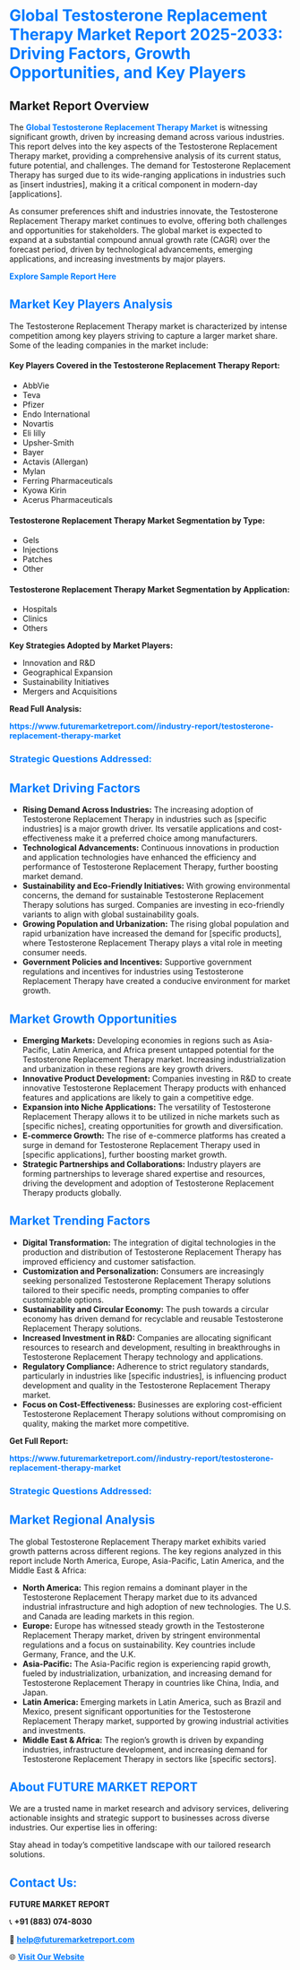 <h1 style="color: #007BFF;">Global Testosterone Replacement Therapy Market Report 2025-2033: Driving Factors, Growth Opportunities, and Key Players</h1>

<section id="overview">
<h2>Market Report Overview</h2>
<p>The <a href="https://www.futuremarketreport.com//industry-report/testosterone-replacement-therapy-market" style="color: #007BFF; text-decoration: none;"><strong>Global Testosterone Replacement Therapy Market</strong></a> is witnessing significant growth, driven by increasing demand across various industries. This report delves into the key aspects of the Testosterone Replacement Therapy market, providing a comprehensive analysis of its current status, future potential, and challenges. The demand for Testosterone Replacement Therapy has surged due to its wide-ranging applications in industries such as [insert industries], making it a critical component in modern-day [applications].</p>
<p>As consumer preferences shift and industries innovate, the Testosterone Replacement Therapy market continues to evolve, offering both challenges and opportunities for stakeholders. The global market is expected to expand at a substantial compound annual growth rate (CAGR) over the forecast period, driven by technological advancements, emerging applications, and increasing investments by major players.</p>
</section>

<section id="overview">
<p><a href="https://www.futuremarketreport.com//request-sample/reportId=80266" style="color: #007BFF; text-decoration: none;"><strong>Explore Sample Report Here</strong></a></p>
</section>

<section id="key-players">
<h2 style="color: #007BFF;">Market Key Players Analysis</h2>
<p>The Testosterone Replacement Therapy market is characterized by intense competition among key players striving to capture a larger market share. Some of the leading companies in the market include:</p>
<h4>Key Players Covered in the Testosterone Replacement Therapy Report:</h4>
<ul><li>AbbVie</li><li>Teva</li><li>Pfizer</li><li>Endo International</li><li>Novartis</li><li>Eli lilly</li><li>Upsher-Smith</li><li>Bayer</li><li>Actavis (Allergan)</li><li>Mylan</li><li>Ferring Pharmaceuticals</li><li>Kyowa Kirin</li><li>Acerus Pharmaceuticals</li></ul>
<h4>Testosterone Replacement Therapy Market Segmentation by Type:</h4>
<ul><li>Gels</li><li>Injections</li><li>Patches</li><li>Other</li></ul>

<h4>Testosterone Replacement Therapy Market Segmentation by Application:</h4>
<ul><li>Hospitals</li><li>Clinics</li><li>Others</li></ul>
<p><strong>Key Strategies Adopted by Market Players:</strong></p>
<ul>
<li>Innovation and R&D</li>
<li>Geographical Expansion</li>
<li>Sustainability Initiatives</li>
<li>Mergers and Acquisitions</li>
</ul>
</section>

<section>
<p><strong>Read Full Analysis: </strong></p><a href="https://www.futuremarketreport.com//industry-report/testosterone-replacement-therapy-market" style="color: #007BFF; text-decoration: none;"><strong>https://www.futuremarketreport.com//industry-report/testosterone-replacement-therapy-market</strong></a>
<h3 style="color: #007BFF;">Strategic Questions Addressed:</h3>
</section>

<section id="driving-factors">
<h2 style="color: #007BFF;">Market Driving Factors</h2>
<ul>
<li><strong>Rising Demand Across Industries:</strong> The increasing adoption of Testosterone Replacement Therapy in industries such as [specific industries] is a major growth driver. Its versatile applications and cost-effectiveness make it a preferred choice among manufacturers.</li>
<li><strong>Technological Advancements:</strong> Continuous innovations in production and application technologies have enhanced the efficiency and performance of Testosterone Replacement Therapy, further boosting market demand.</li>
<li><strong>Sustainability and Eco-Friendly Initiatives:</strong> With growing environmental concerns, the demand for sustainable Testosterone Replacement Therapy solutions has surged. Companies are investing in eco-friendly variants to align with global sustainability goals.</li>
<li><strong>Growing Population and Urbanization:</strong> The rising global population and rapid urbanization have increased the demand for [specific products], where Testosterone Replacement Therapy plays a vital role in meeting consumer needs.</li>
<li><strong>Government Policies and Incentives:</strong> Supportive government regulations and incentives for industries using Testosterone Replacement Therapy have created a conducive environment for market growth.</li>
</ul>
</section>

<section id="growth-opportunities">
<h2 style="color: #007BFF;">Market Growth Opportunities</h2>
<ul>
<li><strong>Emerging Markets:</strong> Developing economies in regions such as Asia-Pacific, Latin America, and Africa present untapped potential for the Testosterone Replacement Therapy market. Increasing industrialization and urbanization in these regions are key growth drivers.</li>
<li><strong>Innovative Product Development:</strong> Companies investing in R&D to create innovative Testosterone Replacement Therapy products with enhanced features and applications are likely to gain a competitive edge.</li>
<li><strong>Expansion into Niche Applications:</strong> The versatility of Testosterone Replacement Therapy allows it to be utilized in niche markets such as [specific niches], creating opportunities for growth and diversification.</li>
<li><strong>E-commerce Growth:</strong> The rise of e-commerce platforms has created a surge in demand for Testosterone Replacement Therapy used in [specific applications], further boosting market growth.</li>
<li><strong>Strategic Partnerships and Collaborations:</strong> Industry players are forming partnerships to leverage shared expertise and resources, driving the development and adoption of Testosterone Replacement Therapy products globally.</li>
</ul>
</section>

<section id="trending-factors">
<h2 style="color: #007BFF;">Market Trending Factors</h2>
<ul>
<li><strong>Digital Transformation:</strong> The integration of digital technologies in the production and distribution of Testosterone Replacement Therapy has improved efficiency and customer satisfaction.</li>
<li><strong>Customization and Personalization:</strong> Consumers are increasingly seeking personalized Testosterone Replacement Therapy solutions tailored to their specific needs, prompting companies to offer customizable options.</li>
<li><strong>Sustainability and Circular Economy:</strong> The push towards a circular economy has driven demand for recyclable and reusable Testosterone Replacement Therapy solutions.</li>
<li><strong>Increased Investment in R&D:</strong> Companies are allocating significant resources to research and development, resulting in breakthroughs in Testosterone Replacement Therapy technology and applications.</li>
<li><strong>Regulatory Compliance:</strong> Adherence to strict regulatory standards, particularly in industries like [specific industries], is influencing product development and quality in the Testosterone Replacement Therapy market.</li>
<li><strong>Focus on Cost-Effectiveness:</strong> Businesses are exploring cost-efficient Testosterone Replacement Therapy solutions without compromising on quality, making the market more competitive.</li>
</ul>
</section>

<section>
<p><strong>Get Full Report: </strong></p><a href="https://www.futuremarketreport.com//industry-report/testosterone-replacement-therapy-market" style="color: #007BFF; text-decoration: none;"><strong>https://www.futuremarketreport.com//industry-report/testosterone-replacement-therapy-market</strong></a>
<h3 style="color: #007BFF;">Strategic Questions Addressed:</h3>
</section>


<section id="regional-analysis">
<h2 style="color: #007BFF;">Market Regional Analysis</h2>
<p>The global Testosterone Replacement Therapy market exhibits varied growth patterns across different regions. The key regions analyzed in this report include North America, Europe, Asia-Pacific, Latin America, and the Middle East & Africa:</p>
<ul>
<li><strong>North America:</strong> This region remains a dominant player in the Testosterone Replacement Therapy market due to its advanced industrial infrastructure and high adoption of new technologies. The U.S. and Canada are leading markets in this region.</li>
<li><strong>Europe:</strong> Europe has witnessed steady growth in the Testosterone Replacement Therapy market, driven by stringent environmental regulations and a focus on sustainability. Key countries include Germany, France, and the U.K.</li>
<li><strong>Asia-Pacific:</strong> The Asia-Pacific region is experiencing rapid growth, fueled by industrialization, urbanization, and increasing demand for Testosterone Replacement Therapy in countries like China, India, and Japan.</li>
<li><strong>Latin America:</strong> Emerging markets in Latin America, such as Brazil and Mexico, present significant opportunities for the Testosterone Replacement Therapy market, supported by growing industrial activities and investments.</li>
<li><strong>Middle East & Africa:</strong> The region’s growth is driven by expanding industries, infrastructure development, and increasing demand for Testosterone Replacement Therapy in sectors like [specific sectors].</li>
</ul>
</section>

<footer>
<h2 style="color: #007BFF;">About FUTURE MARKET REPORT</h2>
<p>We are a trusted name in market research and advisory services, delivering actionable insights and strategic support to businesses across diverse industries. Our expertise lies in offering:</p>

<p>Stay ahead in today’s competitive landscape with our tailored research solutions.</p>

<h2 style="color: #007BFF;">Contact Us:</h2>
<p><strong>FUTURE MARKET REPORT</strong></p>
<p>📞 <strong>+91 (883) 074-8030</strong></p>
<p>📧 <strong><a href="mailto:help@futuremarketreport.com" style="color: #007BFF;">help@futuremarketreport.com</a></strong></p>
<p>🌐 <strong><a href="https://www.futuremarketreport.com/" style="color: #007BFF;">Visit Our Website</a></strong></p>
</footer>